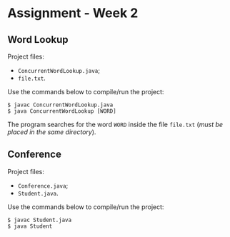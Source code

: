 Assignment - Week 2
===================

Word Lookup
-----------

Project files:

 - `ConcurrentWordLookup.java`;
 - `file.txt`.


Use the commands below to compile/run the project:

    $ javac ConcurrentWordLookup.java
    $ java ConcurrentWordLookup [WORD]


The program searches for the word `WORD` inside the file `file.txt` (*must be placed in the same directory*).


Conference
----------

Project files:

 - `Conference.java`;
 - `Student.java`.


Use the commands below to compile/run the project:

    $ javac Student.java
    $ java Student

